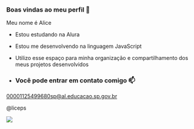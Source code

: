### Boas vindas ao meu perfil 💜

Meu nome é Alice

- Estou estudando na Alura
- Estou me desenvolvendo na linguagem JavaScript
- Utilizo esse espaço para minha organização e compartilhamento dos meus projetos desenvolvidos

- ### Você pode entrar em contato comigo 📫

00001125499680sp@al.educacao.sp.gov.br

@liceps

![](https://media1.tenor.com/m/Xw4FRbDuQf0AAAAC/dominik.gif)
